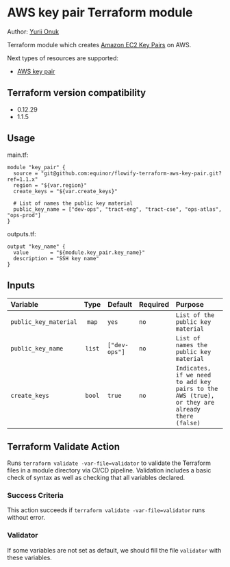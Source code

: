 # AWS key pair Terraform module

Author: [Yurii Onuk](https://onuk.org.ua)

Terraform module which creates
[Amazon EC2 Key Pairs](https://docs.aws.amazon.com/AWSEC2/latest/UserGuide/ec2-key-pairs.html)
on AWS.

Next types of resources are supported:

* [AWS key pair](https://registry.terraform.io/providers/hashicorp/aws/latest/docs/resources/key_pair)

## Terraform version compatibility

- 0.12.29
- 1.1.5

## Usage

main.tf:

```hcl-terraform
module "key_pair" {
  source = "git@github.com:equinor/flowify-terraform-aws-key-pair.git?ref=1.1.x"
  region = "${var.region}"
  create_keys = "${var.create_keys}"
  
  # List of names the public key material
  public_key_name = ["dev-ops", "tract-eng", "tract-cse", "ops-atlas", "ops-prod"]
}
```

outputs.tf:

```hcl-terraform
output "key_name" {
  value       = "${module.key_pair.key_name}"
  description = "SSH key name"
}
```

## Inputs

 Variable             | Type     | Default  | Required | Purpose
:---------------------|:--------:| ---------| -------- | :-------------------------------- |
 `public_key_material`| `map`    | `yes`    |   `no`   | `List of the public key material` |
 `public_key_name`    | `list`   | `["dev-ops"]` | `no` | `List of names the public key material` |
 `create_keys`        | `bool`   | `true`   |  `no`    | `Indicates, if we need to add key pairs to the AWS (true), or they are already there (false)` |
 
## Terraform Validate Action

Runs `terraform validate -var-file=validator` to validate the Terraform files 
in a module directory via CI/CD pipeline.
Validation includes a basic check of syntax as well as checking that all variables declared.

### Success Criteria

This action succeeds if `terraform validate -var-file=validator` runs without error.

### Validator

If some variables are not set as default, we should fill the file `validator` with these variables.

